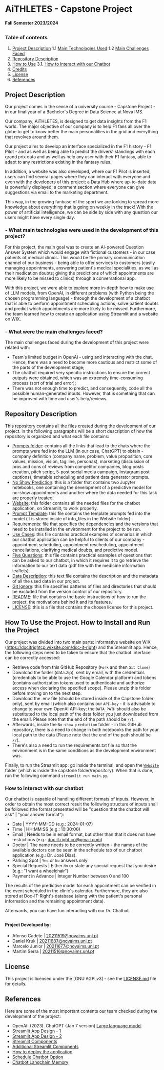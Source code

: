 # AiTHLETES - Capstone Project
#### Fall Semester 2023/2024

##
### Table of contents

1. [Project Description](#proj_desc)
  1.1 [Main Technologies Used](#main_tech)
  1.2 [Main Challenges Faced](#main_chal)
2. [Repository Description](#rep_desc)
3. [How to Use](#proj_use)
   3.1. [How to Interact with our Chatbot](#chat_int)
4. [Credits](#credits)
5. [License](#license)
6. [References](#ref)
##

<a name="proj_desc"></a>
## Project Description

Our project comes in the sense of a university course - Capstone Project - in our final year of a Bachelor's Degree in Data Science at Nova IMS.

Our company, AiTHLETES,  is designed to get data insights from the F1 world. The major objective of our company is to help F1 fans all over the globe to get to know better the main personalities in the grid and everything that revolves around them.  

Our project aims to develop an interface specialized in the F1 history - F1 Pilot - and as well as being able to predict the drivers' standings with each grand prix data and as well as help any user with their F1 fantasy, able to adapt to any restrictions existing in the fantasy rules.

In addition, a website was also developed, where our F1 Pilot is inserted, users can find several pages where they can interact with everyone and even with the developers of this project; a Data Hub where up-to-date data is powerfully displayed; a comment section where everyone can give suggestions via email to the marketing department.

This way, in the growing fanbase of the sport we are looking to spread more knowledge about everything that is going on weekly in the track! With the power of artificial intelligence, we can be side by side with any question our users might have every single day.


<a name="main_tech"></a>
### - What main technologies were used in the development of this project?
For this project, the main goal was to create an AI-powered Question Answer System which would engage with fictional customers - in our case patients of medical clinics. This would be the primary communication channel of our business - being able to offer services to customers (easily managing appointments, answering patient's medical specialities, as well as their medication doubts; giving the predictions of which appointments are more likely to be missed to clinics) through a conversational app. 

With this project, we were able to explore more in-depth how to make use of LLM models, from OpenAI, in different problems (with Python being the chosen programming language) - through the development of a chatbot that is able to perform appointment scheduling actions, solve patient doubts and predict which appointments are more likely to be missed. Furthermore, the team learned how to create an application using Streamlit and a website on WIX.

<a name="main_chal"></a>
### - What were the main challenges faced? 
The main challenges faced during the development of this project were related with:
- Team's limited budget in OpenAi - using and interacting with the chat. Hence, there was a need to become more cautious and restrict some of the parts of the development stage;
- The chatbot required very specific instructions to ensure the correct outputs were obtained, which was an extremely time-consuming process (sort of trial and error);
- There was not enough time to predict, and consequently, code all the possible human-generated inputs. However, that is something that can be improved with time and user's help/reviews.

<a name="rep_desc"></a>
##
## Repository Description
This repository contains all the files created during the development of our project. In the following paragraphs will be a short description of how the repository is organized and what each file contains:
- [Prompts folder](Prompts): contains all the links that lead to the chats where the prompts were fed into the LLM (in our case, ChatGPT) to obtain - company definition (company name, problem, value proposition, core values, mission, vision, tag line, personas), marketing (discussion of pros and cons of reviews from competitor companies, blog posts creation, pitch script, 5-post social media campaign, Instagram post captions), timetable scheduling and patient data generator prompts.
- [No Show Prediction](No_show_prediction): this is a folder that contains two Jupyter notebooks, one containing the development of a predictive model for no-show appointments and another where the data needed for this task are properly treated.
- [Website](Website): this folder contains all the needed files for the chatbot application, on Streamlit, to work properly.
- [Prompt Template](Website/info_files/prompt_list.py):  this file contains the template prompts fed into the model (it is stored inside of info_files in the Website folder). 
- [Requirements](requirements.txt): file that specifies the dependencies and the versions that need to be installed in the environment for the project to be run.
- [Use Cases](use_cases.pdf): this file contains practical examples of scenarios in which our chatbot application can be helpful to clients of our company - appointment scheduling, appointment rescheduling, appointment cancellations, clarifying medical doubts, and predictive model.
- [Five Questions](five_questions.md): this file contains practical examples of questions that can be asked to our chatbot, in which it requires it to go retrieve the information to our text data (pdf file with the medicine information leaflets).
- [Data Description](data_description.txt): this text file contains the description and the metadata of all the used data in our project.
- [Git Ignore](.gitignore): this file specifies patterns of files and directories that should be excluded from the version control of our repository.
- [README](README.md): file that contains the basic instructions of how to run the project, the motivations behind it and its features.
- [LICENSE](LICENSE.md): this is a file that contains the chosen license for this project.

##
<a name="proj_use"></a>
## How To Use the Project. How to Install and Run the Project
Our project was divided into two main parts: informative website on WIX (https://docitrightcp.wixsite.com/doc-it-right) and the Streamlit app. Hence, the following steps need to be taken to ensure that the chatbot interface can be correctly accessed:
- Retrieve code from this GitHub Repository (`Fork` and then `Git Clone`)
- Download the folder (data.zip), sent by email, with the credentials (credentials to be able to use the Google Calendar platform) and tokens (contains authorization tokens used to authenticate and authorize access when declaring the specified scope). Please unzip this folder before moving on to the next step.
- Download the .env file (should be stored inside of the Capstone folder only), sent by email (which also contains our `API-key` - it is advisable to change to your own OpenAI API-key; the `DATA_PATH` should also be substituted to the local path of the data folder you just downloaded from the email. Please note that the end of the path should be `//`).
- Afterwards, inside the `No-show prediction` folder - in this GitHub repository, there is a need to change in both notebooks the path for your local path to the data (Please note that the end of the path should be `//`).
- There's also a need to run the requirements.txt file so that the environment is in the same conditions as the development environment was.

Finally, to run the Streamlit app: go inside the terminal, and open the [`Website`](Website) folder  (which is inside the capstone folder/repository). When that is done, run the following command `streamlit run main.py`.

<a name="chat_int"></a>
### How to interact with our chatbot
Our chatbot is capable of handling different formats of inputs. However, in order to obtain the most correct result the following structure of inputs shall be followed (the format presented will be "question that the chatbot will ask" | "your answer format"):
- Date | YYYY-MM-DD (e.g.: 2024-01-07)
- Time | HH:MM:SS (e.g.: 10:30:00)
- Email | Needs to be in email format, but other than that it does not have restrictions (e.g.: doc.it.right.cp@gmail.com)
- Doctor | The name needs to be correctly written - the names of the available doctors can be seen in the schedule tab of our chatbot application (e.g.: Dr. José Dias).
- Parking Spot | `Yes` or `No` answers only
- Special Requests | Either `No` or state any special request that you desire (e.g.: "I want a wheelchair")
- Payment in Advance | Integer Number between 0 and 100

The results of the predictive model for each appointment can be verified in the event scheduled in the clinic's calendar. Furthermore, they are also stored at Doc-IT-Right's database (along with the patient's personal information and the remaining appointment data).

Afterwards, you can have fun interacting with our Dr. Chatbot.

<a name="credits"></a>
## 
#### Project Developed by:
- Afonso Cadete | 20211519@novaims.unl.pt 
- Daniel Kruk | 20211687@novaims.unl.pt 
- Marcelo Junior | 20211677@novaims.unl.pt 
- Martim Serra | 20211516@novaims.unl.pt 
##

<a name="license"></a>
## License
This project is licensed under the [GNU AGPLv3] - see the [LICENSE.md](LICENSE.md) file for details.
##

<a name="ref"></a>
## References
Here are some of the most important contents our team checked during the development of the project:
- OpenAI. (2023). ChatGPT (Jan 7 version) [Large language model](https://chat.openai.com/chat)
- [Streamlit App Design - 1](https://github.com/Ashwani132003/pondering)
- [Streamlit App Design - 2](https://github.com/hamagistral/de-zoomcamp-ui/blob/master/streamlit/01_%F0%9F%91%A8%E2%80%8D%F0%9F%94%A7_DE_Zoomcamp_2023.py)
- [Streamlit Components](https://streamlit.io/components?category=widgets)
- [Additional Streamlit Components](https://docs.streamlit.io/library/api-reference/widgets/st.multiselect)
- [How to deploy the application](https://docs.streamlit.io/streamlit-community-cloud/deploy-your-app)
- [Schedule Chatbot Option](https://www.pragnakalp.com/how-to-use-openai-function-calling-to-create-appointment-booking-chatbot/)
- [Chatbot Langchain Memory](https://stackoverflow.com/questions/76240871/how-do-i-add-memory-to-retrievalqa-from-chain-type-or-how-do-i-add-a-custom-pr)
